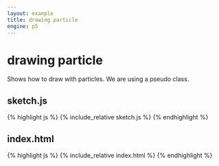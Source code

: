 ```yaml
---
layout: example
title: drawing particle
engine: p5
---
```


# drawing particle  

Shows how to draw with particles. We are using a pseudo class.  

## sketch.js 
{% highlight js %}
{% include_relative sketch.js %}
{% endhighlight %}
## index.html 
{% highlight js %}
{% include_relative index.html %}
{% endhighlight %}
